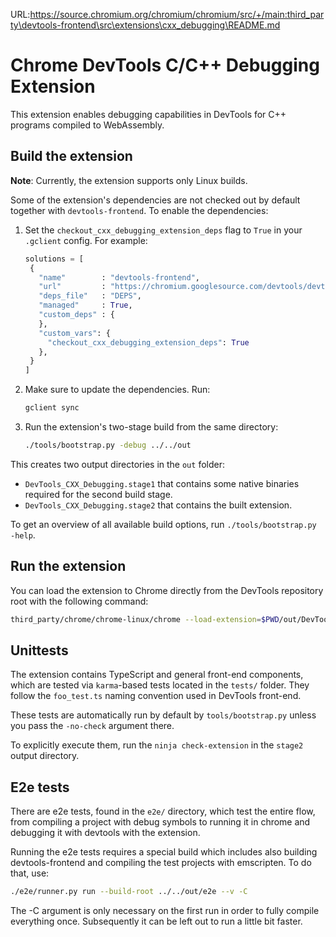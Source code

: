URL:https://source.chromium.org/chromium/chromium/src/+/main:third_party\devtools-frontend\src\extensions\cxx_debugging\README.md
# Chrome DevTools C/C++ Debugging Extension

This extension enables debugging capabilities in DevTools for C++ programs compiled to WebAssembly.

## Build the extension

**Note**: Currently, the extension supports only Linux builds.

Some of the extension's dependencies are not checked out by default together with `devtools-frontend`.
To enable the dependencies:

1. Set the `checkout_cxx_debugging_extension_deps` flag to `True` in your `.gclient` config.
   For example:

   ```python
   solutions = [
    {
      "name"        : "devtools-frontend",
      "url"         : "https://chromium.googlesource.com/devtools/devtools-frontend",
      "deps_file"   : "DEPS",
      "managed"     : True,
      "custom_deps" : {
      },
      "custom_vars": {
        "checkout_cxx_debugging_extension_deps": True
      },
    }
   ]
   ```

2. Make sure to update the dependencies. Run:

   ```bash
   gclient sync
   ```

3. Run the extension's two-stage build from the same directory:

   ```bash
   ./tools/bootstrap.py -debug ../../out
   ```

This creates two output directories in the `out` folder:

- `DevTools_CXX_Debugging.stage1` that contains some native binaries required for the second build stage.
- `DevTools_CXX_Debugging.stage2` that contains the built extension.

To get an overview of all available build options, run `./tools/bootstrap.py -help`.

## Run the extension

You can load the extension to Chrome directly from the DevTools repository root with the following command:

```bash
third_party/chrome/chrome-linux/chrome --load-extension=$PWD/out/DevTools_CXX_Debugging.stage2/src
```

## Unittests

The extension contains TypeScript and general front-end components, which are tested via
`karma`-based tests located in the `tests/` folder. They follow the `foo_test.ts` naming convention used in DevTools front-end.

These tests are automatically run by default by `tools/bootstrap.py` unless you pass the `-no-check`
argument there.

To explicitly execute them, run the `ninja check-extension` in the `stage2` output directory.

## E2e tests

There are e2e tests, found in the `e2e/` directory, which test the entire flow, from compiling a project with debug
symbols to running it in chrome and debugging it with devtools with the extension.

Running the e2e tests requires a special build which includes also building devtools-frontend and compiling the test
projects with emscripten. To do that, use:

```bash
./e2e/runner.py run --build-root ../../out/e2e --v -C
```

The -C argument is only necessary on the first run in order to fully compile everything once. Subsequently it can be
left out to run a little bit faster.
